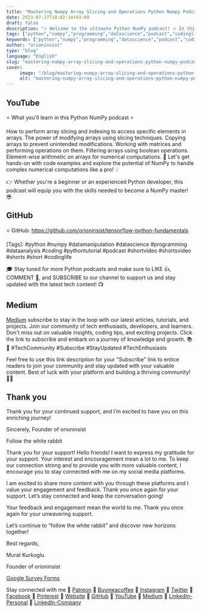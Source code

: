 ```yaml
---
title: "Mastering Numpy Array Slicing and Operations Python Numpy Podcast"
date: 2023-07-27T18:02:34+03:00
draft: false
description: "🔥 Welcome to the ultimate Python NumPy podcast! 🔥 In this video, we'll dive deep into mastering NumPy array slicing, indexing, and various array operations for efficient data manipulation. 🚀"
tags: ["python","numpy","programming","datascience","podcast","codinglife","short","shorts","youtube"]
keywords: ["python","numpy","programming","datascience","podcast","codinglife","short","shorts","youtube"]
author: "orioninsist"
type: "blog"
language: "English"
slug: "mastering-numpy-array-slicing-and-operations-python-numpy-podcast"
cover:
     image: "/blog/mastering-numpy-array-slicing-and-operations-python-numpy-podcast.png"
     alt: "mastering-numpy-array-slicing-and-operations-python-numpy-podcast-image"
---
```


## YouTube
⭐ What you'll learn in this Python NumPy podcast ⭐

How to perform array slicing and indexing to access specific elements in arrays.
The power of modifying arrays using slicing techniques.
Copying arrays to prevent unintended modifications.
Working with matrices and performing operations on them.
Filtering arrays using boolean operations.
Element-wise arithmetic on arrays for numerical computations.
📝 Let's get hands-on with code examples and explore the potential of NumPy to handle complex numerical computations like a pro! 💡

👉 Whether you're a beginner or an experienced Python developer, this podcast will equip you with the skills needed to become a NumPy master! 😎
## GitHub
⭐ GitHub: https://github.com/orioninsist/tensorflow-python-fundamentals

[Tags]: #python  #numpy  #datamanipulation  #datascience  #programming  #dataanalysis  #coding  #pythontutorial #podcast #shortvideo #shortsvideo #shorts #short #codinglife 

🎓 Stay tuned for more Python podcasts and make sure to LIKE 👍, COMMENT 💬, and SUBSCRIBE to our channel to support us and stay updated with the latest tech content! 📺

## Medium
[Medium](https://orioninsist.dev/subscribe) subscribe to stay in the loop with our latest articles, tutorials, and projects. Join our community of tech enthusiasts, developers, and learners. Don't miss out on valuable insights, coding tips, and exciting projects. Click the link to subscribe and embark on a journey of knowledge and growth. 📚🚀 #TechCommunity #Subscribe #StayUpdated #TechEnthusiasts

Feel free to use this link description for your "Subscribe" link to entice readers to join your community and stay updated with your valuable content. Best of luck with your platform and building a thriving community! 📝✨

## Thank you

Thank you for your continued support, and I’m excited to have you on this enriching journey!

Sincerely, Founder of orioninsist

Follow the white rabbit

Thank you for your support! Hello friends! I want to express my gratitude for your support. Your interest and encouragement mean a lot to me. To keep our connection strong and to provide you with more valuable content, I encourage you to stay connected with me on my social media platforms.

I am excited to share more content with you through these platforms and I value your engagement and feedback. Thank you once again for your support. Let’s stay connected and keep the conversation going!

Your feedback and engagement mean the world to me. Thank you once again for your unwavering support.

Let’s continue to “follow the white rabbit” and discover new horizons together!

Best regards,

 Murat Kurkoglu

Founder of orioninsist

[Google Survey Forms]()

Stay connected with me 🔗 [Patreon](https://www.patreon.com/orioninsist) 🔗 [Buymeacoffee](https://www.buymeacoffee.com/orioninsist) 🔗 [Instagram](https://www.instagram.com/insistorion/) 🔗 [Twitter](https://twitter.com/InsistOrion) 🔗 [Facebook](https://www.facebook.com/insistorion) 🔗 [Pinterest](https://www.pinterest.com/orioninsist/) 🔗 [Website](https://orioninsist.org/) 🔗 [GitHub](https://github.com/orioninsist) 🔗 [YouTube](https://www.youtube.com/@orioninsist-official/) 🔗 [Medium](https://orioninsist.dev/) 🔗 [LinkedIn-Personal](https://www.linkedin.com/in/-murat-kurkoglu/) 🔗 [LinkedIn-Company](https://www.linkedin.com/company/orioninsist/)